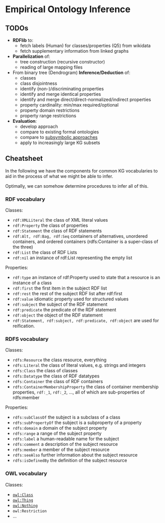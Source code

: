 # Empirical Ontology Inference

## TODOs

- **RDFlib** to:
  - fetch labels (Human) for classes/properties (Q5) from wikidata
  - fetch supplementary information from linked graphs
- **Parallelization** of:
  - tree construction (recursive constructor)
  - reading of large mapping files
- From binary tree (Dendrogram) **Inference/Deduction** of:
  - classes
  - class disjointness
  - identify (non-)/discriminating properties
  - identify and merge identical properties
  - identify and merge direct/direct-normalized/indirect properties
  - property cardinality: min/max required/optional
  - property domain restrictions
  - property range restrictions
- **Evaluation**:
  - develop approach
  - compare to existing formal ontologies
  - compare to [subsymbolic approaches](https://scholar.google.at/scholar_url?url=https://books.google.at/books%3Fhl%3Den%26lr%3Dlang_en%26id%3D18B8EAAAQBAJ%26oi%3Dfnd%26pg%3DPA47%26ots%3Db5AdaAl_8j%26sig%3DVCgXYYJR4rMB4osMtDnEIc5xLIU&hl=en&sa=X&d=16877927513923858388&ei=WXjhYtKECYeymgHbw4vIDg&scisig=AAGBfm1mqXC7yRDo9ghowZMbAYM5RPFuUA&oi=scholaralrt&hist=_ZG20kAAAAAJ:15879895029840466074:AAGBfm1ylym01b_AA29dRrdk0iCCuEtOLw&html=&pos=8&folt=rel)
  - apply to increasingly large KG subsets

## Cheatsheet

In the following we have the components for common KG vocabularies to aid in the process of what we might be able to infer.

Optimally, we can somehow determine procedures to infer all of this.

### RDF vocabulary

Classes:
- `rdf:XMLLiteral` the class of XML literal values
- `rdf:Property` the class of properties
- `rdf:Statement` the class of RDF statements
- `rdf:Alt, rdf:Bag, rdf:Seq` containers of alternatives, unordered containers, and ordered containers (rdfs:Container is a super-class of the three)
- `rdf:List` the class of RDF Lists
- `rdf:nil` an instance of rdf:List representing the empty list

Properties:

- `rdf:type` an instance of rdf:Property used to state that a resource is an instance of a class
- `rdf:first` the first item in the subject RDF list
- `rdf:rest` the rest of the subject RDF list after rdf:first
- `rdf:value` idiomatic property used for structured values
- `rdf:subject` the subject of the RDF statement
- `rdf:predicate` the predicate of the RDF statement
- `rdf:object` the object of the RDF statement
- `rdf:Statement, rdf:subject, rdf:predicate, rdf:object` are used for reification.

### RDFS vocabulary

Classes:

- `rdfs:Resource` the class resource, everything
- `rdfs:Literal` the class of literal values, e.g. strings and integers
- `rdfs:Class` the class of classes
- `rdfs:Datatype` the class of RDF datatypes
- `rdfs:Container` the class of RDF containers
- `rdfs:ContainerMembershipProperty` the class of container membership properties, `rdf:_1`, `rdf:_2`, ..., all of which are sub-properties of rdfs:member

Properties:

- `rdfs:subClassOf` the subject is a subclass of a class
- `rdfs:subPropertyOf` the subject is a subproperty of a property
- `rdfs:domain` a domain of the subject property
- `rdfs:range` a range of the subject property
- `rdfs:label` a human-readable name for the subject
- `rdfs:comment` a description of the subject resource
- `rdfs:member` a member of the subject resource
- `rdfs:seeAlso` further information about the subject resource
- `rdfs:isDefinedBy` the definition of the subject resource

### OWL vocabulary

Classes:

- [`owl:Class`](https://www.w3.org/TR/owl-ref/#Class)
- [`owl:Thing`](http://www.w3.org/TR/2004/REC-owl-semantics-20040210/#owl_Thing)
- [`owl:Nothing`](http://www.w3.org/TR/2004/REC-owl-semantics-20040210/#owl_Nothing)
- `owl:Restriction`
- ...
